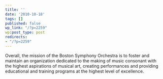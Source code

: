 ```yaml
---
title: ''
date: '2010-10-18'
tags: []
published: false
wp_link: "/?p=2259"
wp:post_type: post
redirects:
- "/?p=2259"
---
```


Overall, the mission of the Boston Symphony Orchestra is to foster and maintain an organization dedicated to the making of music consonant with the highest aspirations of musical art, creating performances and providing educational and training programs at the highest level of excellence.
